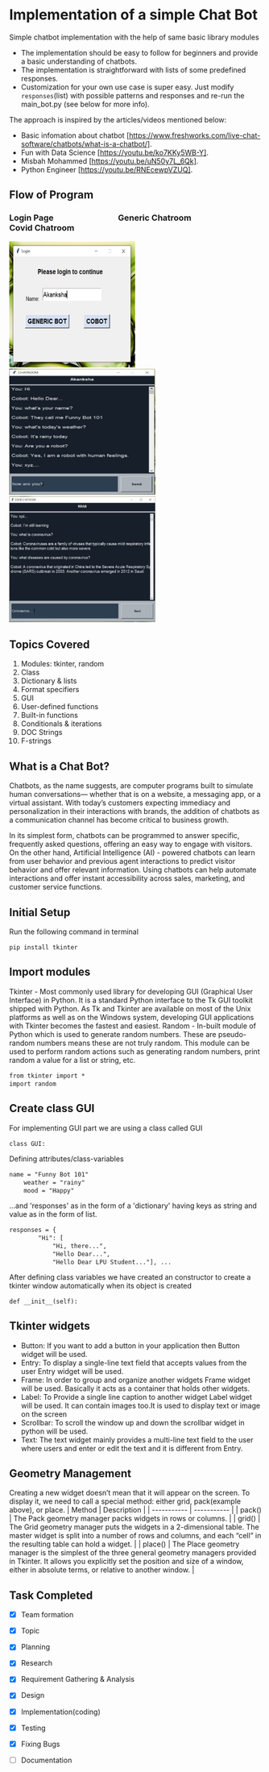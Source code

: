 # Implementation of a simple Chat Bot
Simple chatbot implementation with the help of same basic library modules

- The implementation should be easy to follow for beginners and provide a basic understanding of chatbots.
- The implementation is straightforward with lists of some predefined responses.
- Customization for your own use case is super easy. Just modify `responses`(list) with possible patterns and responses and re-run the main_bot.py (see below for more info).

The approach is inspired by the articles/videos mentioned below:
- Basic infomation about chatbot [https://www.freshworks.com/live-chat-software/chatbots/what-is-a-chatbot/].
- Fun with Data Science [https://youtu.be/ko7KKy5WB-Y].
- Misbah Mohammed [https://youtu.be/uN50y7L_6Qk].
- Python Engineer [https://youtu.be/RNEcewpVZUQ].

## Flow of Program
### Login Page &nbsp; &nbsp; &nbsp; &nbsp; &nbsp; &nbsp; &nbsp; &nbsp; &nbsp; &nbsp; &nbsp; &nbsp; &nbsp; &nbsp; &nbsp; &nbsp; Generic Chatroom &nbsp; &nbsp; &nbsp; &nbsp; &nbsp; &nbsp; &nbsp; &nbsp; &nbsp; &nbsp; &nbsp; &nbsp; &nbsp; &nbsp; &nbsp;&nbsp; Covid Chatroom
<img src="login.png" alt="independence" width="250" height="250">  &nbsp; <img src="generic.png" alt="independence" width="290" height="250"> &nbsp; <img src="covid bot.png" alt="independence" width="290" height="250">

## Topics Covered
1. Modules: tkinter, random
2. Class
3. Dictionary & lists
4. Format specifiers
5. GUI 
6. User-defined functions
7. Built-in functions
8. Conditionals & iterations
9. DOC Strings
10. F-strings

## What is a Chat Bot?
<p>
Chatbots, as the name suggests, are computer programs built to simulate human conversations— whether that is on a website, a messaging app, or a virtual assistant. With today’s customers expecting immediacy and personalization in their interactions with brands, the addition of chatbots as a communication channel has become critical to business growth.
</p>
<p>
In its simplest form, chatbots can be programmed to answer specific, frequently asked questions, offering an easy way to engage with visitors. On the other hand, Artificial Intelligence (AI) - powered chatbots can learn from user behavior and previous agent interactions to predict visitor behavior and offer relevant information. Using chatbots can help automate interactions and offer instant accessibility across sales, marketing, and customer service functions.</p>

## Initial Setup
Run the following command in terminal
```console
pip install tkinter
```
## Import modules
Tkinter - Most commonly used library for developing GUI (Graphical User Interface) in Python. It is a standard Python interface to the Tk GUI toolkit shipped with Python. As Tk and Tkinter are available on most of the Unix platforms as well as on the Windows system, developing GUI applications with Tkinter becomes the fastest and easiest.
Random -  In-built module of Python which is used to generate random numbers. These are pseudo-random numbers means these are not truly random. This module can be used to perform random actions such as generating random numbers, print random a value for a list or string, etc.
```console
from tkinter import *
import random
```
## Create class GUI 
For implementing GUI part we are using a class called GUI
```console
class GUI:
```
Defining attributes/class-variables
```console
name = "Funny Bot 101"
    weather = "rainy"
    mood = "Happy"
```
...and 'responses' as in the form of a 'dictionary' having keys as string and value as in the form of list.
```console
responses = {
        "Hi": [
            "Hi, there...",
            "Hello Dear...",
            "Hello Dear LPU Student..."], ...
```
After defining class variables we have created an constructor to create a tkinter window automatically when its object is created
```console
def __init__(self):
```
## Tkinter widgets
- Button: If you want to add a button in your application then Button widget will be used.
- Entry: To display a single-line text field that accepts values from the user Entry widget will be used.
- Frame: In order to group and organize another widgets Frame widget will be used. Basically it acts as a container that holds other widgets.
- Label: To Provide a single line caption to another widget Label widget will be used. It can contain images too.It is used to display text or image on the screen
- Scrollbar: To scroll the window up and down the scrollbar widget in python will be used.
- Text: The text widget mainly provides a multi-line text field to the user where users and enter or edit the text and it is different from Entry.
## Geometry Management
Creating a new widget doesn’t mean that it will appear on the screen. To display it, we need to call a special method: either grid, pack(example above), or place. 
| Method | Description |
| ----------- | ----------- |
| pack() | The Pack geometry manager packs widgets in rows or columns. |
| grid() | The Grid geometry manager puts the widgets in a 2-dimensional table. The master widget is split into a number of rows and columns, and each “cell” in the resulting table can hold a widget. |
| place() | The Place geometry manager is the simplest of the three general geometry managers provided in Tkinter. It allows you explicitly set the position and size of a window, either in absolute terms, or relative to another window. |

## Task Completed
- [x] Team formation
- [x] Topic
- [x] Planning
- [x] Research
- [x] Requirement Gathering & Analysis
- [x] Design
- [x] Implementation(coding)
- [x] Testing
- [x] Fixing Bugs
- [ ] Documentation


[^1]: The project is developed by Akanksha Verma and Nikhil Kumar under 3rd semester for python(INT 213).
